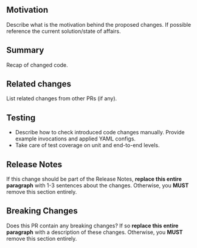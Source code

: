 ## Motivation

Describe what is the motivation behind the proposed changes.
If possible reference the current solution/state of affairs.

## Summary

Recap of changed code.

## Related changes

List related changes from other PRs (if any).

## Testing

- Describe how to check introduced code changes manually. Provide example invocations and applied YAML configs.
- Take care of test coverage on unit and end-to-end levels.

## Release Notes

If this change should be part of the Release Notes,
**replace this entire paragraph** with 1-3 sentences about the changes.
Otherwise, you **MUST** remove this section entirely.

## Breaking Changes

Does this PR contain any breaking changes?
If so **replace this entire paragraph** with a description of these changes.
Otherwise, you **MUST** remove this section entirely.

